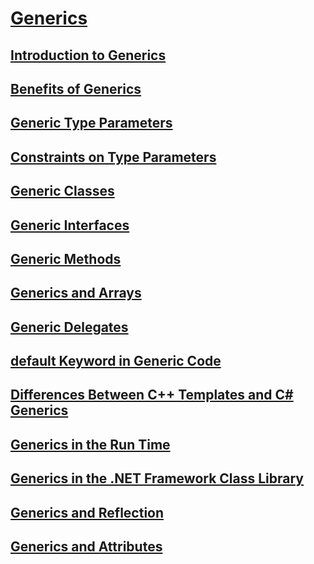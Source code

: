 # [Generics](index.md)
## [Introduction to Generics](introduction-to-generics.md)
## [Benefits of Generics](benefits-of-generics.md)
## [Generic Type Parameters](generic-type-parameters.md)
## [Constraints on Type Parameters](constraints-on-type-parameters.md)
## [Generic Classes](generic-classes.md)
## [Generic Interfaces](generic-interfaces.md)
## [Generic Methods](generic-methods.md)
## [Generics and Arrays](generics-and-arrays.md)
## [Generic Delegates](generic-delegates.md)
## [default Keyword in Generic Code](default-keyword-in-generic-code.md)
## [Differences Between C++ Templates and C# Generics](differences-between-cpp-templates-and-csharp-generics.md)
## [Generics in the Run Time](generics-in-the-run-time.md)
## [Generics in the .NET Framework Class Library](generics-in-the-net-framework-class-library.md)
## [Generics and Reflection](generics-and-reflection.md)
## [Generics and Attributes](generics-and-attributes.md)

